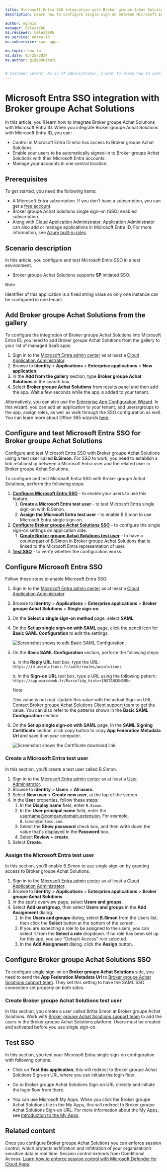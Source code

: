 ```yaml
---
title: Microsoft Entra SSO integration with Broker groupe Achat Solutions
description: Learn how to configure single sign-on between Microsoft Entra ID and Broker groupe Achat Solutions.

author: nguhiu
manager: CelesteDG
ms.reviewer: CelesteDG
ms.service: entra-id
ms.subservice: saas-apps

ms.topic: how-to
ms.date: 03/25/2024
ms.author: gideonkiratu


# Customer intent: As an IT administrator, I want to learn how to configure single sign-on between Microsoft Entra ID and Broker groupe Achat Solutions so that I can control who has access to Broker groupe Achat Solutions, enable automatic sign-in with Microsoft Entra accounts, and manage my accounts in one central location.
---
```


# Microsoft Entra SSO integration with Broker groupe Achat Solutions

In this article,  you'll learn how to integrate Broker groupe Achat Solutions with Microsoft Entra ID. When you integrate Broker groupe Achat Solutions with Microsoft Entra ID, you can:

* Control in Microsoft Entra ID who has access to Broker groupe Achat Solutions.
* Enable your users to be automatically signed-in to Broker groupe Achat Solutions with their Microsoft Entra accounts.
* Manage your accounts in one central location.

## Prerequisites

To get started, you need the following items:

* A Microsoft Entra subscription. If you don't have a subscription, you can get a [free account](https://azure.microsoft.com/free/).
* Broker groupe Achat Solutions single sign-on (SSO) enabled subscription.
* Along with Cloud Application Administrator, Application Administrator can also add or manage applications in Microsoft Entra ID.
For more information, see [Azure built-in roles](~/identity/role-based-access-control/permissions-reference.md).

## Scenario description

In this article,  you configure and test Microsoft Entra SSO in a test environment.

* Broker groupe Achat Solutions supports **SP** initiated SSO.

> [!NOTE]
> Identifier of this application is a fixed string value so only one instance can be configured in one tenant.

## Add Broker groupe Achat Solutions from the gallery

To configure the integration of Broker groupe Achat Solutions into Microsoft Entra ID, you need to add Broker groupe Achat Solutions from the gallery to your list of managed SaaS apps.

1. Sign in to the [Microsoft Entra admin center](https://entra.microsoft.com) as at least a [Cloud Application Administrator](~/identity/role-based-access-control/permissions-reference.md#cloud-application-administrator).
1. Browse to **Identity** > **Applications** > **Enterprise applications** > **New application**.
1. In the **Add from the gallery** section, type **Broker groupe Achat Solutions** in the search box.
1. Select **Broker groupe Achat Solutions** from results panel and then add the app. Wait a few seconds while the app is added to your tenant.

Alternatively, you can also use the [Enterprise App Configuration Wizard](https://portal.office.com/AdminPortal/home?Q=Docs#/azureadappintegration). In this wizard, you can add an application to your tenant, add users/groups to the app, assign roles, as well as walk through the SSO configuration as well. You can learn more about Office 365 wizards [here](/microsoft-365/admin/misc/azure-ad-setup-guides?view=o365-worldwide&preserve-view=true).

<a name='configure-and-test-azure-ad-sso-for-broker-groupe-achat-solutions'></a>

## Configure and test Microsoft Entra SSO for Broker groupe Achat Solutions

Configure and test Microsoft Entra SSO with Broker groupe Achat Solutions using a test user called **B.Simon**. For SSO to work, you need to establish a link relationship between a Microsoft Entra user and the related user in Broker groupe Achat Solutions.

To configure and test Microsoft Entra SSO with Broker groupe Achat Solutions, perform the following steps:

1. **[Configure Microsoft Entra SSO](#configure-azure-ad-sso)** - to enable your users to use this feature.
   1. **Create a Microsoft Entra test user** - to test Microsoft Entra single sign-on with B.Simon.
   1. **Assign the Microsoft Entra test user** - to enable B.Simon to use Microsoft Entra single sign-on.
1. **[Configure Broker groupe Achat Solutions SSO](#configure-broker-groupe-achat-solutions-sso)** - to configure the single sign-on settings on application side.
   1. **[Create Broker groupe Achat Solutions test user](#create-broker-groupe-achat-solutions-test-user)** - to have a counterpart of B.Simon in Broker groupe Achat Solutions that is linked to the Microsoft Entra representation of user.
1. **[Test SSO](#test-sso)** - to verify whether the configuration works.

<a name='configure-azure-ad-sso'></a>

## Configure Microsoft Entra SSO

Follow these steps to enable Microsoft Entra SSO.

1. Sign in to the [Microsoft Entra admin center](https://entra.microsoft.com) as at least a [Cloud Application Administrator](~/identity/role-based-access-control/permissions-reference.md#cloud-application-administrator).
1. Browse to **Identity** > **Applications** > **Enterprise applications** > **Broker groupe Achat Solutions** > **Single sign-on**.
1. On the **Select a single sign-on method** page, select **SAML**.
1. On the **Set up single sign-on with SAML** page, click the pencil icon for **Basic SAML Configuration** to edit the settings.

   ![Screenshot shows to edit Basic SAML Configuration.](common/edit-urls.png "Basic Configuration")

1. On the **Basic SAML Configuration** section, perform the following steps:
   
   a. In the **Reply URL** text box, type the URL:
   `https://id.awsolutions.fr/auth/realms/awsolutions`

   b. In the **Sign-on URL** text box, type a URL using the following pattern:
   `https://app.marcoweb.fr/Marco?idp_hint=<INSTANCENAME>`
   
   > [!NOTE]
   > This value is not real. Update this value with the actual Sign-on URL. Contact [Broker groupe Achat Solutions Client support team](mailto:devops@achatsolutions.fr) to get the value. You can also refer to the patterns shown in the **Basic SAML Configuration** section.

1. On the **Set up single sign-on with SAML** page, In the **SAML Signing Certificate** section, click copy button to copy **App Federation Metadata Url** and save it on your computer.

	![Screenshot shows the Certificate download link.](common/copy-metadataurl.png "Certificate")

<a name='create-an-azure-ad-test-user'></a>

### Create a Microsoft Entra test user

In this section, you'll create a test user called B.Simon.

1. Sign in to the [Microsoft Entra admin center](https://entra.microsoft.com) as at least a [User Administrator](~/identity/role-based-access-control/permissions-reference.md#user-administrator).
1. Browse to **Identity** > **Users** > **All users**.
1. Select **New user** > **Create new user**, at the top of the screen.
1. In the **User** properties, follow these steps:
   1. In the **Display name** field, enter `B.Simon`.  
   1. In the **User principal name** field, enter the username@companydomain.extension. For example, `B.Simon@contoso.com`.
   1. Select the **Show password** check box, and then write down the value that's displayed in the **Password** box.
   1. Select **Review + create**.
1. Select **Create**.

<a name='assign-the-azure-ad-test-user'></a>

### Assign the Microsoft Entra test user

In this section, you'll enable B.Simon to use single sign-on by granting access to Broker groupe Achat Solutions.

1. Sign in to the [Microsoft Entra admin center](https://entra.microsoft.com) as at least a [Cloud Application Administrator](~/identity/role-based-access-control/permissions-reference.md#cloud-application-administrator).
1. Browse to **Identity** > **Applications** > **Enterprise applications** > **Broker groupe Achat Solutions**.
1. In the app's overview page, select **Users and groups**.
1. Select **Add user/group**, then select **Users and groups** in the **Add Assignment** dialog.
   1. In the **Users and groups** dialog, select **B.Simon** from the Users list, then click the **Select** button at the bottom of the screen.
   1. If you are expecting a role to be assigned to the users, you can select it from the **Select a role** dropdown. If no role has been set up for this app, you see "Default Access" role selected.
   1. In the **Add Assignment** dialog, click the **Assign** button.

## Configure Broker groupe Achat Solutions SSO

To configure single sign-on on **Broker groupe Achat Solutions** side, you need to send the **App Federation Metadata Url** to [Broker groupe Achat Solutions support team](mailto:devops@achatsolutions.fr). They set this setting to have the SAML SSO connection set properly on both sides.

### Create Broker groupe Achat Solutions test user

In this section, you create a user called Britta Simon at Broker groupe Achat Solutions. Work with [Broker groupe Achat Solutions support team](mailto:devops@achatsolutions.fr) to add the users in the Broker groupe Achat Solutions platform. Users must be created and activated before you use single sign-on.

## Test SSO 

In this section, you test your Microsoft Entra single sign-on configuration with following options. 

* Click on **Test this application**, this will redirect to Broker groupe Achat Solutions Sign-on URL where you can initiate the login flow. 

* Go to Broker groupe Achat Solutions Sign-on URL directly and initiate the login flow from there.

* You can use Microsoft My Apps. When you click the Broker groupe Achat Solutions tile in the My Apps, this will redirect to Broker groupe Achat Solutions Sign-on URL. For more information about the My Apps, see [Introduction to the My Apps](https://support.microsoft.com/account-billing/sign-in-and-start-apps-from-the-my-apps-portal-2f3b1bae-0e5a-4a86-a33e-876fbd2a4510).

## Related content

Once you configure Broker groupe Achat Solutions you can enforce session control, which protects exfiltration and infiltration of your organization’s sensitive data in real time. Session control extends from Conditional Access. [Learn how to enforce session control with Microsoft Defender for Cloud Apps](/cloud-app-security/proxy-deployment-any-app).
